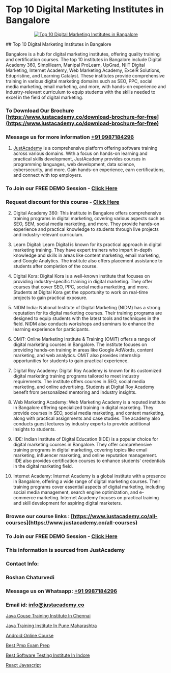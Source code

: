 # Top 10 Digital Marketing Institutes in Bangalore

<p align="center">
  <a href="https://justacademy.co/course-detail/digital-marketing">
    <img src="https://justacademy.co/storage2/course_image/1676636720_course_image.webp" alt="Top 10 Digital Marketing Institutes in Bangalore">
  </a>
</p>
## Top 10 Digital Marketing Institutes in Bangalore

Bangalore is a hub for digital marketing institutes, offering quality training and certification courses. The top 10 institutes in Bangalore include Digital Academy 360, Simplilearn, Manipal ProLearn, UpGrad, NIIT Digital Marketing, Internet Academy, Web Marketing Academy, ExcelR Solutions, Edupristine, and Learning Catalyst. These institutes provide comprehensive training in various digital marketing domains such as SEO, PPC, social media marketing, email marketing, and more, with hands-on experience and industry-relevant curriculum to equip students with the skills needed to excel in the field of digital marketing.
### To Download Our Brochure [https://www.justacademy.co/download-brochure-for-free](https://www.justacademy.co/download-brochure-for-free)
### Message us for more information [+91 9987184296](https://api.whatsapp.com/send?phone=919987184296)

1) [JustAcademy](https://justacademy.co) is a comprehensive platform offering software training across various domains. With a focus on hands-on learning and practical skills development, JustAcademy provides courses in programming languages, web development, data science, cybersecurity, and more. Gain hands-on experience, earn certifications, and connect with top employers.

### To Join our FREE DEMO Session - [Click Here](https://www.justacademy.co/register-for-course-demo/)
### Request discount for this course - [Click Here](https://justacademy.co/contact-us/)

2) Digital Academy 360: This institute in Bangalore offers comprehensive training programs in digital marketing, covering various aspects such as SEO, SEM, social media marketing, and more. They provide hands-on experience and practical knowledge to students through live projects and industry-relevant curriculum.

3) Learn Digital: Learn Digital is known for its practical approach in digital marketing training. They have expert trainers who impart in-depth knowledge and skills in areas like content marketing, email marketing, and Google Analytics. The institute also offers placement assistance to students after completion of the course.

4) Digital Kora: Digital Kora is a well-known institute that focuses on providing industry-specific training in digital marketing. They offer courses that cover SEO, PPC, social media marketing, and more. Students at Digital Kora get the opportunity to work on real-time projects to gain practical exposure.

5) NIDM India: National Institute of Digital Marketing (NIDM) has a strong reputation for its digital marketing courses. Their training programs are designed to equip students with the latest tools and techniques in the field. NIDM also conducts workshops and seminars to enhance the learning experience for participants.

6) OMiT: Online Marketing Institute & Training (OMiT) offers a range of digital marketing courses in Bangalore. The institute focuses on providing hands-on training in areas like Google AdWords, content marketing, and web analytics. OMiT also provides internship opportunities for students to gain practical experience.

7) Digital Roy Academy: Digital Roy Academy is known for its customized digital marketing training programs tailored to meet industry requirements. The institute offers courses in SEO, social media marketing, and online advertising. Students at Digital Roy Academy benefit from personalized mentoring and industry insights.

8) Web Marketing Academy: Web Marketing Academy is a reputed institute in Bangalore offering specialized training in digital marketing. They provide courses in SEO, social media marketing, and content marketing, along with practical assignments and case studies. The academy also conducts guest lectures by industry experts to provide additional insights to students.

9) IIDE: Indian Institute of Digital Education (IIDE) is a popular choice for digital marketing courses in Bangalore. They offer comprehensive training programs in digital marketing, covering topics like email marketing, influencer marketing, and online reputation management. IIDE also provides certification courses to enhance students' credentials in the digital marketing field.

10) Internet Academy: Internet Academy is a global institute with a presence in Bangalore, offering a wide range of digital marketing courses. Their training programs cover essential aspects of digital marketing, including social media management, search engine optimization, and e-commerce marketing. Internet Academy focuses on practical training and skill development for aspiring digital marketers.

### Browse our course links : [https://www.justacademy.co/all-courses](https://www.justacademy.co/all-courses) 
### To Join our FREE DEMO Session - [Click Here](https://www.justacademy.co/register-for-course-demo)


### This information is sourced from JustAcademy
### Contact Info:
### Roshan Chaturvedi
### Message us on Whatsapp: [+91 9987184296](https://api.whatsapp.com/send?phone=919987184296)
### Email id: [info@justacademy.co](mailto:info@justacademy.co)
                
[Java Couse Training Institute In Chennai](https://www.linkedin.com/pulse/java-couse-training-institute-chennai-justacademy-thane-i5rie?trackingId=o7Tq67BJnf8WZdMkI%2BoE7A%3D%3D&lipi=urn%3Ali%3Apage%3Ad_flagship3_company_admin%3B8x4oZRFoSmO4CZ5ThOfedg%3D%3D)

[Java Training Institute In Pune Maharashtra](https://www.linkedin.com/pulse/java-training-institute-pune-maharashtra-justacademy-austin-homxf?trackingId=LJW3Wjp5T%2BnzXaRbE5tJ9w%3D%3D&lipi=urn%3Ali%3Apage%3Ad_flagship3_company_admin%3BrhDqhIEPSEqTPBwm7X%2FbEg%3D%3D)

[Android Online Course](https://medium.com/@justacademytraining/android-online-course-11de3b3b3d8c)

[Best Pmp Exam Prep](https://medium.com/@AkashSingh2052/best-pmp-exam-prep-025be1c969dd)

[Best Software Testing Institute In Indore](https://justacademyin.github.io/justacademy/best-software-testing-institute-in-indore)

[React Javascript](https://justacademyin.github.io/justacademy/react-javascript)

